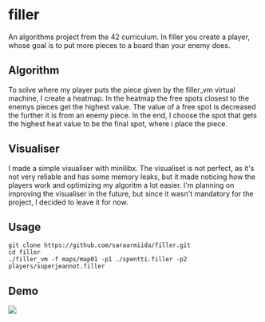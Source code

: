 # filler
An algorithms project from the 42 curriculum. In filler you create a player, whose goal is to put more pieces to a board than your enemy does.

## Algorithm
To solve where my player puts the piece given by the filler_vm virtual machine, I create a heatmap. In the heatmap the free spots closest to the enemys
pieces get the highest value. The value of a free spot is decreased the further it is from an enemy piece. In the end, I choose the spot that gets the
highest heat value to be the final spot, where i place the piece.

## Visualiser
I made a simple visualiser with minilibx. The visualiset is not perfect, as it's not very reliable and has some memory leaks, but it made noticing how 
the players work and optimizing my algoritm a lot easier. I'm planning on improving the visualiser in the future, but since it wasn't mandatory for the
project, I decided to leave it for now.

## Usage
```
git clone https://github.com/saraarmiida/filler.git
cd filler
./filler_vm -f maps/map01 -p1 ./spentti.filler -p2 players/superjeannot.filler
```
## Demo

![](filler_map1_demo.gif)
